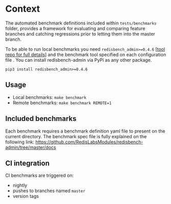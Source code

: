 # Context

The automated benchmark definitions included within `tests/benchmarks` folder, provides a framework for evaluating and comparing feature branches and catching regressions prior to letting them into the master branch.

To be able to run local benchmarks you need `redisbench_admin>=0.4.6` [[tool repo for full details](https://github.com/RedisLabsModules/redisbench-admin)] and the benchmark tool specified on each configuration file . You can install redisbench-admin via PyPi as any other package.
```
pip3 install redisbench_admin>=0.4.6
```

## Usage

- Local benchmarks: `make benchmark`
- Remote benchmarks:  `make benchmark REMOTE=1`


## Included benchmarks

Each benchmark requires a benchmark definition yaml file to present on the current directory. The benchmark spec file is fully explained on the following link: https://github.com/RedisLabsModules/redisbench-admin/tree/master/docs


## CI integration

CI benchmarks are triggered on:
- nightly
- pushes to branches named `master`
- version tags
